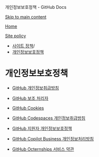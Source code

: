 개인정보보호정책 - GitHub Docs

[Skip to main content](#main-content)

[Home](/ko)

[Site policy](/ko/site-policy)

* [사이트 정책](/ko/site-policy)/
* [개인정보보호정책](/ko/site-policy/privacy-policies)

개인정보보호정책
==========

* [GitHub 개인정보취급방침](/ko/site-policy/privacy-policies/github-privacy-statement)

* [GitHub 보조 처리자](/ko/site-policy/privacy-policies/github-subprocessors)

* [GitHub Cookies](/ko/site-policy/privacy-policies/github-cookies)

* [GitHub Codespaces 개인정보취급방침](/ko/site-policy/privacy-policies/github-codespaces-privacy-statement)

* [GitHub 지원자 개인정보보호정책](/ko/site-policy/privacy-policies/github-candidate-privacy-policy)

* [GitHub Copilot Business 개인정보처리방침](/ko/site-policy/privacy-policies/github-copilot-business-privacy-statement)

* [GitHub Octernships 서비스 약관](/ko/site-policy/privacy-policies/github-octernships-terms-of-service)
